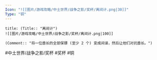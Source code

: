 ```yaml
---
Icon: "![[图片/游戏攻略/中土世界/战争之影/奖杯/离间计.png|30]]"
Type: "铜"
---
```

```ad-common-bronze-trophy
title: (Title:: "离间计")
![[图片/游戏攻略/中土世界/战争之影/奖杯/离间计.png|100]]

(Comment:: "将一位酋长的全部保镖 (至少 2 个) 变成间谍，然后让他们对抗酋长。")
```

#中土世界/战争之影/奖杯 #奖杯 #铜
